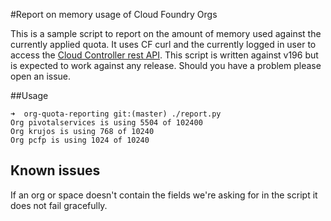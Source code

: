 #Report on memory usage of Cloud Foundry Orgs

This is a sample script to report on the amount of memory used against the currently applied quota. It uses CF curl and the currently logged in user to access the [Cloud Controller rest API](http://apidocs.cloudfoundry.org/). This script is written against v196 but is expected to work against any release. Should you have a problem please open an issue.

##Usage

```
➜  org-quota-reporting git:(master) ./report.py                                                                                                                                                                                                                              
Org pivotalservices is using 5504 of 102400
Org krujos is using 768 of 10240
Org pcfp is using 1024 of 10240
```

## Known issues
If an org or space doesn't contain the fields we're asking for in the script it does not fail gracefully. 